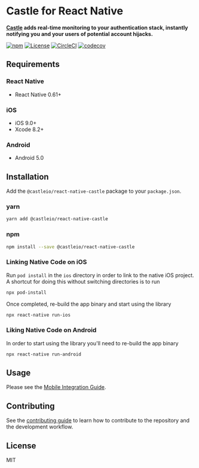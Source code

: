 # Castle for React Native

**[Castle](https://castle.io) adds real-time monitoring to your authentication stack, instantly notifying you and your users of potential account hijacks.**

[![npm](https://img.shields.io/npm/v/@castleio/react-native-castle)](https://www.npmjs.com/package/@castleio/react-native-castle)
[![License](https://img.shields.io/npm/l/@castleio/react-native-castle)](https://www.npmjs.com/package/@castleio/react-native-castle)
[![CircleCI](https://img.shields.io/circleci/build/github/castle/castle-react-native/master?token=5e33890a81d6ff15736b559ad252a3b6ab6db9b2)](https://circleci.com/gh/castle/castle-react-native)
[![codecov](https://codecov.io/gh/castle/castle-react-native/branch/master/graph/badge.svg)](https://codecov.io/gh/castle/castle-react-native)

## Requirements

### React Native
 - React Native 0.61+

### iOS
 - iOS 9.0+
 - Xcode 8.2+

### Android
 - Android 5.0

## Installation

Add the `@castleio/react-native-castle` package to your `package.json`.

### yarn

```bash
yarn add @castleio/react-native-castle
```

### npm

```bash
npm install --save @castleio/react-native-castle
```

### Linking Native Code on iOS
Run `pod install` in the `ios` directory in order to link to the native iOS project. A shortcut for doing this without switching directories is to run

```bash
npx pod-install
```

Once completed, re-build the app binary and start using the library

```bash
npx react-native run-ios
```

### Liking Native Code on Android
In order to start using the library you'll need to re-build the app binary

```bash
npx react-native run-android
```

## Usage

Please see the [Mobile Integration Guide](https://docs.castle.io).

## Contributing

See the [contributing guide](CONTRIBUTING.md) to learn how to contribute to the repository and the development workflow.

## License

MIT
